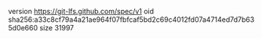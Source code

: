version https://git-lfs.github.com/spec/v1
oid sha256:a33c8cf79a4a21ae964f07fbfcaf5bd2c69c4012fd07a4714ed7d7b635d0e660
size 31997
